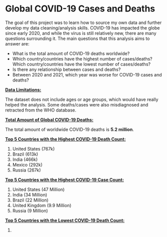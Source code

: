 # Global COVID-19 Cases and Deaths

The goal of this project was to learn how to source my own data and further develop my data cleaning/analysis skills. COVID-19 has impacted the globe since early 2020, and while the virus is still relatively new, there are many questions surrounding it. The main questions that this analysis aims to answer are:

- What is the total amount of COVID-19 deaths worldwide?
- Which country/countries have the highest number of cases/deaths? Which country/countries have the lowest number of cases/deaths?
- Is there any relationship between cases and deaths?
- Between 2020 and 2021, which year was worse for COVID-19 cases and deaths?



**<ins>Data Limitations:<ins/>**
  
The dataset does not include ages or age groups, which would have really helped the analysis. Some deaths/cases were also misdiagnosed and retracted from the WHO database.


**<ins>Total Amount of Global COVID-19 Deaths:<ins/>**
  
 The total amount of worldwide COVID-19 deaths is **5.2 million**.
  
**<ins>Top 5 Countries with the Highest COVID-19 Death Count:<ins/>**
  
1. United States (767k)
2. Brazil (613k)
3. India (466k)
4. Mexico (292k)
5. Russia (267k)
  
**<ins>Top 5 Countries with the Highest COVID-19 Case Count:<ins/>**
  
1. United States (47 Million)
2. India (34 Million)
3. Brazil (22 Million)
4. United Kingdom (9.9 Million)
5. Russia (9 Million)
  
 
  **<ins>Top 5 Countries with the Lowest COVID-19 Death Count:<ins/>**
  
1. 
  
  
  



